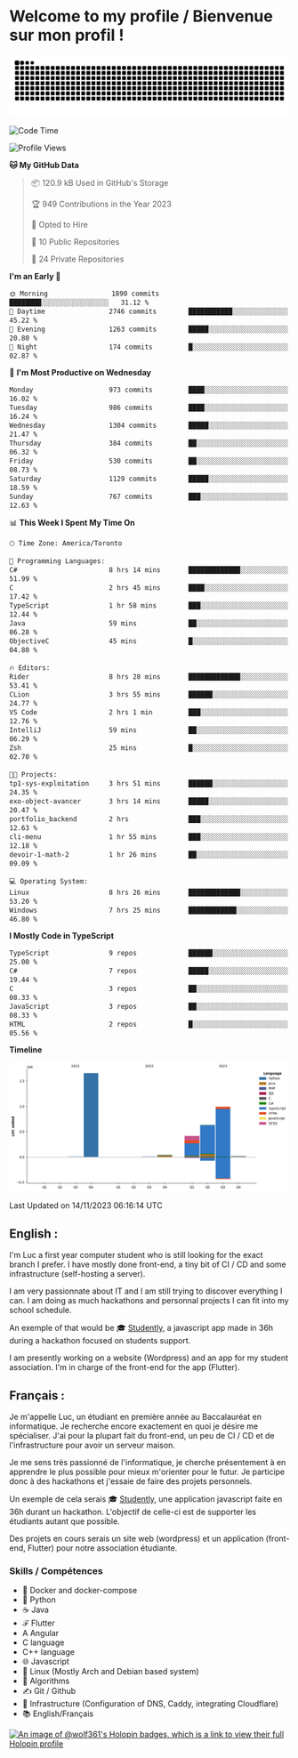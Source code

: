 # Welcome to my profile / Bienvenue sur mon profil !

![snake gif](https://github.com/wolf-361/wolf-361/blob/output/github-contribution-grid-snake.svg)

<!--START_SECTION:waka-->
![Code Time](http://img.shields.io/badge/Code%20Time-457%20hrs%203%20mins-blue)

![Profile Views](http://img.shields.io/badge/Profile%20Views-0-blue)

**🐱 My GitHub Data** 

> 📦 120.9 kB Used in GitHub's Storage 
 > 
> 🏆 949 Contributions in the Year 2023
 > 
> 💼 Opted to Hire
 > 
> 📜 10 Public Repositories 
 > 
> 🔑 24 Private Repositories 
 > 
**I'm an Early 🐤** 

```text
🌞 Morning                1890 commits        ████████░░░░░░░░░░░░░░░░░   31.12 % 
🌆 Daytime                2746 commits        ███████████░░░░░░░░░░░░░░   45.22 % 
🌃 Evening                1263 commits        █████░░░░░░░░░░░░░░░░░░░░   20.80 % 
🌙 Night                  174 commits         █░░░░░░░░░░░░░░░░░░░░░░░░   02.87 % 
```
📅 **I'm Most Productive on Wednesday** 

```text
Monday                   973 commits         ████░░░░░░░░░░░░░░░░░░░░░   16.02 % 
Tuesday                  986 commits         ████░░░░░░░░░░░░░░░░░░░░░   16.24 % 
Wednesday                1304 commits        █████░░░░░░░░░░░░░░░░░░░░   21.47 % 
Thursday                 384 commits         ██░░░░░░░░░░░░░░░░░░░░░░░   06.32 % 
Friday                   530 commits         ██░░░░░░░░░░░░░░░░░░░░░░░   08.73 % 
Saturday                 1129 commits        █████░░░░░░░░░░░░░░░░░░░░   18.59 % 
Sunday                   767 commits         ███░░░░░░░░░░░░░░░░░░░░░░   12.63 % 
```


📊 **This Week I Spent My Time On** 

```text
🕑︎ Time Zone: America/Toronto

💬 Programming Languages: 
C#                       8 hrs 14 mins       █████████████░░░░░░░░░░░░   51.99 % 
C                        2 hrs 45 mins       ████░░░░░░░░░░░░░░░░░░░░░   17.42 % 
TypeScript               1 hr 58 mins        ███░░░░░░░░░░░░░░░░░░░░░░   12.44 % 
Java                     59 mins             ██░░░░░░░░░░░░░░░░░░░░░░░   06.28 % 
ObjectiveC               45 mins             █░░░░░░░░░░░░░░░░░░░░░░░░   04.80 % 

🔥 Editors: 
Rider                    8 hrs 28 mins       █████████████░░░░░░░░░░░░   53.41 % 
CLion                    3 hrs 55 mins       ██████░░░░░░░░░░░░░░░░░░░   24.77 % 
VS Code                  2 hrs 1 min         ███░░░░░░░░░░░░░░░░░░░░░░   12.76 % 
IntelliJ                 59 mins             ██░░░░░░░░░░░░░░░░░░░░░░░   06.29 % 
Zsh                      25 mins             █░░░░░░░░░░░░░░░░░░░░░░░░   02.70 % 

🐱‍💻 Projects: 
tp1-sys-exploitation     3 hrs 51 mins       ██████░░░░░░░░░░░░░░░░░░░   24.35 % 
exo-object-avancer       3 hrs 14 mins       █████░░░░░░░░░░░░░░░░░░░░   20.47 % 
portfolio_backend        2 hrs               ███░░░░░░░░░░░░░░░░░░░░░░   12.63 % 
cli-menu                 1 hr 55 mins        ███░░░░░░░░░░░░░░░░░░░░░░   12.18 % 
devoir-1-math-2          1 hr 26 mins        ██░░░░░░░░░░░░░░░░░░░░░░░   09.09 % 

💻 Operating System: 
Linux                    8 hrs 26 mins       █████████████░░░░░░░░░░░░   53.20 % 
Windows                  7 hrs 25 mins       ████████████░░░░░░░░░░░░░   46.80 % 
```

**I Mostly Code in TypeScript** 

```text
TypeScript               9 repos             ██████░░░░░░░░░░░░░░░░░░░   25.00 % 
C#                       7 repos             █████░░░░░░░░░░░░░░░░░░░░   19.44 % 
C                        3 repos             ██░░░░░░░░░░░░░░░░░░░░░░░   08.33 % 
JavaScript               3 repos             ██░░░░░░░░░░░░░░░░░░░░░░░   08.33 % 
HTML                     2 repos             █░░░░░░░░░░░░░░░░░░░░░░░░   05.56 % 
```



**Timeline**

![Lines of Code chart](https://raw.githubusercontent.com/wolf-361/wolf-361/main/assets/bar_graph.png)


 Last Updated on 14/11/2023 06:16:14 UTC
<!--END_SECTION:waka-->

## English : 

I'm Luc a first year computer student who is still looking for the exact branch I prefer. I have mostly done front-end, a tiny bit of CI / CD and some infrastructure (self-hosting a server).

I am very passionnate about IT and I am still trying to discover everything I can. I am doing as much hackathons and personnal projects I can fit into my school schedule.

An exemple of that would be 🎓 [Studently](https://github.com/wolf-361/Studently-CodeJam12), a javascript app made in 36h during a hackathon focused on students support.

I am presently working on a website (Wordpress) and an app for my student association. I'm in charge of the front-end for the app (Flutter).

## Français :

Je m'appelle Luc, un étudiant en première année au Baccalauréat en informatique. Je recherche encore exactement en quoi je désire me spécialiser. J'ai pour la plupart fait du front-end, un peu de CI / CD et de l'infrastructure pour avoir un serveur maison.

Je me sens très passionné de l'informatique, je cherche présentement à en apprendre le plus possible pour mieux m'orienter pour le futur. Je participe donc à des hackathons et j'essaie de faire des projets personnels.

Un exemple de cela serais 🎓 [Studently](https://github.com/wolf-361/Studently-CodeJam12), une application javascript faite en 36h durant un hackathon. L'objectif de celle-ci est de supporter les étudiants autant que possible.

Des projets en cours serais un site web (wordpress) et un application (front-end, Flutter) pour notre association étudiante.

###  Skills / Compétences

* 🐋 Docker and docker-compose
* 🐍 Python
* ☕ Java
* ℱ Flutter
* A Angular
* C language
* C++ language
* 🌐 Javascript
* 🐧 Linux (Mostly Arch and Debian based system)
* 🧩 Algorithms
* ✍️ Git / Github
* 📜 Infrastructure (Configuration of DNS, Caddy, integrating Cloudflare)
* 📚 English/Français

[![An image of @wolf361's Holopin badges, which is a link to view their full Holopin profile](https://holopin.me/wolf361)](https://holopin.io/@wolf361)



